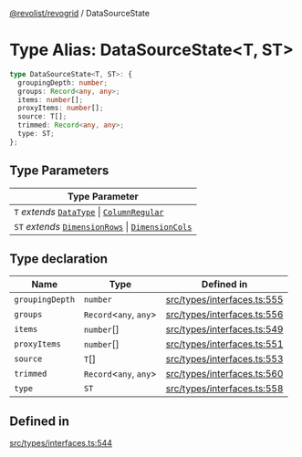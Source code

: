 [@revolist/revogrid](README.md) / DataSourceState

# Type Alias: DataSourceState\<T, ST\>

```ts
type DataSourceState<T, ST>: {
  groupingDepth: number;
  groups: Record<any, any>;
  items: number[];
  proxyItems: number[];
  source: T[];
  trimmed: Record<any, any>;
  type: ST;
};
```

## Type Parameters

| Type Parameter |
| ------ |
| `T` *extends* [`DataType`](TypeAlias.DataType.md) \| [`ColumnRegular`](Interface.ColumnRegular.md) |
| `ST` *extends* [`DimensionRows`](TypeAlias.DimensionRows.md) \| [`DimensionCols`](TypeAlias.DimensionCols.md) |

## Type declaration

| Name | Type | Defined in |
| ------ | ------ | ------ |
| `groupingDepth` | `number` | [src/types/interfaces.ts:555](https://github.com/revolist/revogrid/blob/0c3bb4ec80c81d5563060679540746537ed4be52/src/types/interfaces.ts#L555) |
| `groups` | `Record`\<`any`, `any`\> | [src/types/interfaces.ts:556](https://github.com/revolist/revogrid/blob/0c3bb4ec80c81d5563060679540746537ed4be52/src/types/interfaces.ts#L556) |
| `items` | `number`[] | [src/types/interfaces.ts:549](https://github.com/revolist/revogrid/blob/0c3bb4ec80c81d5563060679540746537ed4be52/src/types/interfaces.ts#L549) |
| `proxyItems` | `number`[] | [src/types/interfaces.ts:551](https://github.com/revolist/revogrid/blob/0c3bb4ec80c81d5563060679540746537ed4be52/src/types/interfaces.ts#L551) |
| `source` | `T`[] | [src/types/interfaces.ts:553](https://github.com/revolist/revogrid/blob/0c3bb4ec80c81d5563060679540746537ed4be52/src/types/interfaces.ts#L553) |
| `trimmed` | `Record`\<`any`, `any`\> | [src/types/interfaces.ts:560](https://github.com/revolist/revogrid/blob/0c3bb4ec80c81d5563060679540746537ed4be52/src/types/interfaces.ts#L560) |
| `type` | `ST` | [src/types/interfaces.ts:558](https://github.com/revolist/revogrid/blob/0c3bb4ec80c81d5563060679540746537ed4be52/src/types/interfaces.ts#L558) |

## Defined in

[src/types/interfaces.ts:544](https://github.com/revolist/revogrid/blob/0c3bb4ec80c81d5563060679540746537ed4be52/src/types/interfaces.ts#L544)
